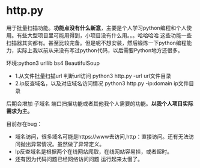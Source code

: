 # http.py
用于批量扫描功能。<strong>功能点没有什么新意</strong>，主要是个人学习python编程和个人使用。有些大型项目里可能用得到，小项目没有什么用。。。哈哈哈哈
这些功能一些扫描器其实都有。甚至比较完备。但是呢不想安装，然后锻炼一下python编程能力，实际上我以前从来没有写过python代码，以后需要Python地方还很多。

环境:python3 urllib bs4  BeautifulSoup

* 1.从文件批量扫描url 判断url访问 python3 http.py -url url文件目录
* 2.ip反查域名，以及对应域名访问情况 python3 http.py -ip:domain ip文件目录

后期会增加 子域名 端口扫描功能或者其他我个人需要的功能。<strong>以我个人项目实际需求为主。</strong>

目前存在bug：
*  域名访问，很多域名可能是https://www去访问,http：直接访问。还有无法访问抛出异常情况。虽然做了异常定义。
*  Ip反查域名是根据两个在线网站爬取，在线网站容易挂，或者超时。
*  还有因为代码问题已经网络访问问题 运行起来太慢了。
